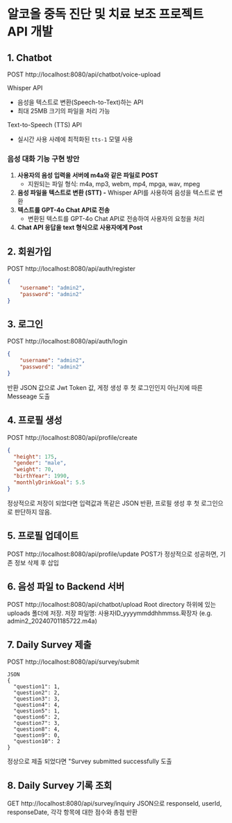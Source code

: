 # 알코올 중독 진단 및 치료 보조 프로젝트 API 개발

## 1. Chatbot
POST http://localhost:8080/api/chatbot/voice-upload 

Whisper API

- 음성을 텍스트로 변환(Speech-to-Text)하는 API
- 최대 25MB 크기의 파일을 처리 가능

Text-to-Speech (TTS) API

- 실시간 사용 사례에 최적화된 `tts-1` 모델 사용

### 음성 대화 기능 구현 방안

1. **사용자의 음성 입력을 서버에 m4a와 같은 파일로 POST**
    - 지원되는 파일 형식: m4a, mp3, webm, mp4, mpga, wav, mpeg
2. **음성 파일을** **텍스트로 변환 (STT) -** Whisper API를 사용하여 음성을 텍스트로 변환
3. **텍스트를 GPT-4o Chat API로 전송**
    - 변환된 텍스트를 GPT-4o Chat API로 전송하여 사용자의 요청을 처리
4. **Chat API 응답을 text 형식으로 사용자에게 Post**

## 2. 회원가입
POST http://localhost:8080/api/auth/register

```json
{
    "username": "admin2",
    "password": "admin2"
}

```

## 3. 로그인
POST http://localhost:8080/api/auth/login
```json
{
    "username": "admin2",
    "password": "admin2"
}

```
반환 JSON 값으로 Jwt Token 값, 게정 생성 후 첫 로그인인지 아닌지에 따른 Messeage 도출

## 4. 프로필 생성
POST http://localhost:8080/api/profile/create
```json
{
  "height": 175,
  "gender": "male",
  "weight": 70,
  "birthYear": 1990,
  "monthlyDrinkGoal": 5.5
}

```
정상적으로 저장이 되었다면 입력값과 똑같은 JSON 반환, 프로필 생성 후 첫 로그인으로 판단하지 않음.

## 5. 프로필 업데이트
POST http://localhost:8080/api/profile/update
POST가 정상적으로 성공하면, 기존 정보 삭제 후 삽입

## 6. 음성 파일 to Backend 서버
POST http://localhost:8080/api/chatbot/upload 
Root directory 하위에 있는 uploads 폴더에 저장.
저장 파일명: 사용자ID_yyyymmddhhmmss.확장자 (e.g. admin2_20240701185722.m4a)

## 7. Daily Survey 제출
POST http://localhost:8080/api/survey/submit
```
JSON
{
  "question1": 1,
  "question2": 2,
  "question3": 3,
  "question4": 4,
  "question5": 1,
  "question6": 2,
  "question7": 3,
  "question8": 4,
  "question9": 0,
  "question10": 2
}
```
정상으로 제출 되었다면 "Survey submitted successfully 도출

## 8. Daily Survey 기록 조회
GET http://localhost:8080/api/survey/inquiry
JSON으로 responseId, userId, responseDate, 각각 항목에 대한 점수와 총점 반환
